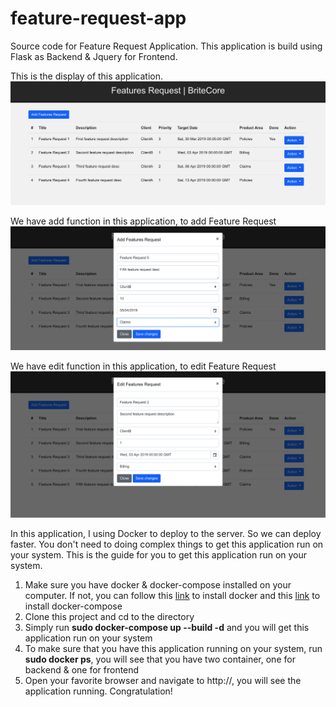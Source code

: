 # feature-request-app
Source code for Feature Request Application. This application is build using Flask as Backend & Jquery for Frontend.

This is the display of this application.
<img src="pict/pict1.png"></img>

We have add function in this application, to add Feature Request
<img src="pict/pict2.png"></img>

We have edit function in this application, to edit Feature Request
<img src="pict/pict3.png"></img>

In this application, I using Docker to deploy to the server. So we can deploy faster. You don't need to doing complex things to get this application run on your system. This is the guide for you to get this application run on your system.

<ol>
  <li>Make sure you have docker & docker-compose installed on your computer. If not, you can follow this <a href="https://docs.docker.com/install/">link</a> to install docker and this <a href="https://docs.docker.com/compose/install/">link</a> to install docker-compose</li>
  <li>Clone this project and cd to the directory</li>
  <li>Simply run <b>sudo docker-compose up --build -d</b> and you will get this application run on your system</li>
  <li>To make sure that you have this application running on your system, run <b>sudo docker ps</b>, you will see that you have two container, one for backend & one for frontend</li>
  <li>Open your favorite browser and navigate to http://<your_ip>, you will see the application running. Congratulation!</li>
</ol>
